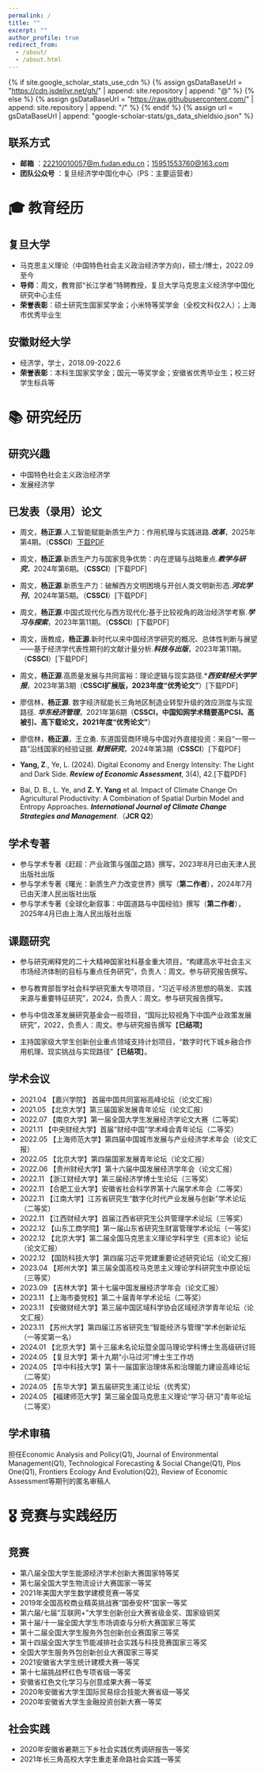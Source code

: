 ```yaml
---
permalink: /
title: ""
excerpt: ""
author_profile: true
redirect_from: 
  - /about/
  - /about.html
---
```


{% if site.google_scholar_stats_use_cdn %}
{% assign gsDataBaseUrl = "https://cdn.jsdelivr.net/gh/" | append: site.repository | append: "@" %}
{% else %}
{% assign gsDataBaseUrl = "https://raw.githubusercontent.com/" | append: site.repository | append: "/" %}
{% endif %}
{% assign url = gsDataBaseUrl | append: "google-scholar-stats/gs_data_shieldsio.json" %}


<span class='anchor' id='about-me'></span>

## 联系方式
- **邮箱** ：22210010057@m.fudan.edu.cn；15951553760@163.com<br>
- **团队公众号** ：复旦经济学中国化中心（PS：主要运营者）<br>
  
# 🎓 教育经历

## 复旦大学
- 马克思主义理论（中国特色社会主义政治经济学方向)，硕士/博士，2022.09至今
- **导师**：周文，教育部“长江学者”特聘教授，复旦大学马克思主义经济学中国化研究中心主任
- **荣誉表彰**：硕士研究生国家奖学金；小米特等奖学金（全校文科仅2人）；上海市优秀毕业生

## 安徽财经大学
- 经济学，学士，2018.09-2022.6
- **荣誉表彰**：本科生国家奖学金；国元一等奖学金；安徽省优秀毕业生；校三好学生标兵等

# 📚 研究经历

## 研究兴趣
- 中国特色社会主义政治经济学
- 发展经济学

## 已发表（录用）论文
- 周文，**杨正源**.人工智能赋能新质生产力：作用机理与实践进路.***改革***，2025年第4期。（**CSSCI**）[下载PDF](/assets/pdf/人工智能赋能新质生产力：作用机理与实践进路_周文.pdf)<br>

- 周文，**杨正源**.新质生产力与国家竞争优势：内在逻辑与战略重点.***教学与研究***，2024年第6期。（**CSSCI**）[下载PDF]<br>

- 周文，**杨正源**.新质生产力：破解西方文明困境与开创人类文明新形态.***河北学刊***，2024年第5期。（**CSSCI**）[下载PDF]<br>

- 周文，**杨正源**.中国式现代化与西方现代化:基于比较视角的政治经济学考察.***学习与探索***，2023年第11期。（**CSSCI**）[下载PDF]<br>

- 周文，唐教成，**杨正源**.新时代以来中国经济学研究的概况、总体性判断与展望——基于经济学代表性期刊的文献计量分析.***科技与出版***，2023年第11期。（**CSSCI**）[下载PDF]<br>

- 周文，**杨正源**.高质量发展与共同富裕：理论逻辑与现实路径.****西安财经大学学报***，2023年第3期（**CSSCI扩展版，2023年度“优秀论文”**）[下载PDF]<br>

- 廖信林，**杨正源**. 数字经济赋能长三角地区制造业转型升级的效应测度与实现路径. ***华东经济管理***，2021年第6期（**CSSCI，中国知网学术精要高PCSI、高被引、高下载论文，2021年度“优秀论文”**）<br>

- 廖信林，**杨正源**，王立勇. 东道国营商环境与中国对外直接投资：来自“一带一路”沿线国家的经验证据. ***财贸研究***，2024年第3期（**CSSCI**）[下载PDF]<br>

- **Yang, Z**., Ye, L. (2024). Digital Economy and Energy Intensity: The Light and Dark Side. ***Review of Economic Assessment***, 3(4), 42.[下载PDF]<br>

- Bai, D. B., L. Ye, and **Z. Y. Yang** et al. Impact of Climate Change On Agricultural Productivity: A Combination of Spatial Durbin Model and Entropy Approaches. ***International Journal of Climate Change Strategies and Management***.（**JCR Q2**）<br>

## 学术专著
- 参与学术专著《赶超：产业政策与强国之路》撰写，2023年8月已由天津人民出版社出版<br>
- 参与学术专著《曙光：新质生产力改变世界》撰写（**第二作者**），2024年7月已由天津人民出版社出版<br>
- 参与学术专著《全球化新叙事：中国道路与中国经验》撰写（**第二作者**），2025年4月已由上海人民出版社出版<br>

## 课题研究
- 参与研究阐释党的二十大精神国家社科基金重大项目，“构建高水平社会主义市场经济体制的目标与重点任务研究”，负责人：周文。参与研究报告撰写。<br>
  
- 参与教育部哲学社会科学研究重大专项项目，“习近平经济思想的萌发、实践来源与重要特征研究”，2024，负责人：周文。参与研究报告撰写。<br>

- 参与中信改革发展研究基金会一般项目，“国际比较视角下中国产业政策发展研究”，2022，负责人：周文。参与研究报告撰写【**已结项**】 <br>

- 主持国家级大学生创新创业重点领域支持计划项目，“数字时代下城乡融合作用机理、现实挑战与实现路径”【**已结项**】。<br>

## 学术会议
-  2021.04 【嘉兴学院】 首届中国共同富裕高峰论坛（论文汇报）<br>
-  2021.05 【北京大学】第三届国家发展青年论坛（论文汇报）<br>
-  2022.07 【南京大学】第一届全国大学生发展经济学论文大赛（二等奖）<br>
-  2021.11 【中央财经大学】首届“财经中国”学术峰会青年论坛（二等奖）<br>
-  2022.05 【上海师范大学】第四届中国城市发展与产业经济学术年会（论文汇报）<br>
-  2022.05 【北京大学】第四届国家发展青年论坛（论文汇报）<br>
-  2022.06 【贵州财经大学】第十六届中国发展经济学年会（论文汇报）<br>
-  2022.11 【浙江财经大学】第三届经济学博士生论坛（三等奖）<br>
-  2022.11 【合肥工业大学】安徽省社会科学界第十六届学术年会（二等奖）<br>
-  2022.11 【江南大学】江苏省研究生“数字化时代产业发展与创新”学术论坛（二等奖）<br>
-  2022.11 【江西财经大学】首届江西省研究生公共管理学术论坛（三等奖）<br>
-  2022.12 【山东工商学院】第一届山东省研究生财富管理学术论坛（一等奖）<br>
-  2022.12 【北京大学】第二届全国马克思主义理论学科学生《资本论》论坛（论文汇报）<br>
-  2022.12 【国防科技大学】第四届习近平党建重要论述研究论坛（论文汇报）<br>
-  2023.04 【郑州大学】第三届全国高校马克思主义理论学科研究生中原论坛（三等奖）<br>
-  2023.09 【吉林大学】第十七届中国发展经济学年会（论文汇报）<br>
-  2023.11 【上海市委党校】第二十届青年学术论坛（二等奖）<br>
-  2023.11 【安徽财经大学】第三届中国区域科学协会区域经济学青年论坛（论文汇报）<br>
-  2023.11 【苏州大学】第四届江苏省研究生“智能经济与管理”学术创新论坛（一等奖第一名）<br>
-  2024.01 【北京大学】第十三届未名论坛暨全国马理论学科博士生高级研讨班<br>
-  2024.05 【复旦大学】第十九期“小马过河”博士生工作坊<br>
-  2024.05 【华中科技大学】第十一届国家治理体系和治理能力建设高峰论坛（二等奖）<br>
-  2024.05 【东华大学】第五届研究生浦江论坛（优秀奖）<br>
-  2024.05 【福建师范大学】第三届全国马克思主义理论“学习·研习”青年论坛（二等奖）<br>


## 学术审稿
担任Economic Analysis and Policy(Q1), Journal of Environmental Management(Q1), Technological Forecasting & Social Change(Q1), Plos One(Q1), Frontiers Ecology And Evolution(Q2), Review of Economic Assessment等期刊的匿名审稿人


# 🎖 竞赛与实践经历
## 竞赛
- 第八届全国大学生能源经济学术创新大赛国家特等奖
- 第七届全国大学生物流设计大赛国家一等奖
- 2021年美国大学生数学建模竞赛一等奖
- 2019年全国高校商业精英挑战赛“国泰安杯”国家一等奖
- 第六届/七届“互联网+”大学生创新创业大赛省级金奖、国家级铜奖
- 第十届/十一届全国大学生市场调查与分析大赛国家三等奖
- 第十二届全国大学生服务外包创新创业赛国家三等奖
- 第十四届全国大学生节能减排社会实践与科技竞赛国家三等奖
- 全国大学生服务外包创新创业大赛国家三等奖
- 2021安徽省大学生统计建模大赛一等奖
- 第十七届挑战杯红色专项省级一等奖
- 安徽省红色文化学习与创意成果大赛一等奖
- 2020年安徽省大学生国际贸易综合技能大赛省级一等奖
- 2020年安徽省大学生金融投资创新大赛一等奖

## 社会实践
- 2020年安徽省暑期三下乡社会实践优秀调研报告一等奖
- 2021年长三角高校大学生重走革命路社会实践一等奖













